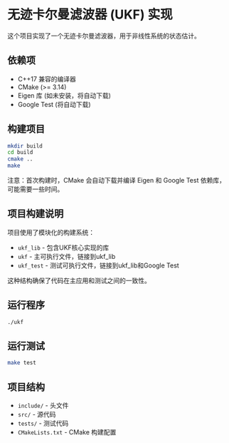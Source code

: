 # 无迹卡尔曼滤波器 (UKF) 实现

这个项目实现了一个无迹卡尔曼滤波器，用于非线性系统的状态估计。

## 依赖项

- C++17 兼容的编译器
- CMake (>= 3.14)
- Eigen 库 (如未安装，将自动下载)
- Google Test (将自动下载)

## 构建项目

```bash
mkdir build
cd build
cmake ..
make
```

注意：首次构建时，CMake 会自动下载并编译 Eigen 和 Google Test 依赖库，可能需要一些时间。

## 项目构建说明

项目使用了模块化的构建系统：
- `ukf_lib` - 包含UKF核心实现的库
- `ukf` - 主可执行文件，链接到ukf_lib
- `ukf_test` - 测试可执行文件，链接到ukf_lib和Google Test

这种结构确保了代码在主应用和测试之间的一致性。

## 运行程序

```bash
./ukf
```

## 运行测试

```bash
make test
```

## 项目结构

- `include/` - 头文件
- `src/` - 源代码
- `tests/` - 测试代码
- `CMakeLists.txt` - CMake 构建配置

